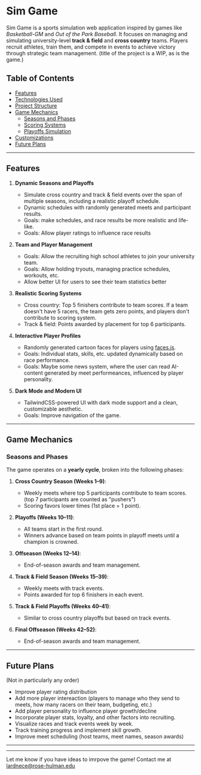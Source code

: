 # Sim Game

Sim Game is a sports simulation web application inspired by games like *Basketball-GM* and *Out of the Park Baseball*. It focuses on managing and simulating university-level **track & field** and **cross country** teams. Players recruit athletes, train them, and compete in events to achieve victory through strategic team management. (title of the project is a WIP, as is the game.)

## Table of Contents
- [Features](#features)
- [Technologies Used](#technologies-used)
- [Project Structure](#project-structure)
- [Game Mechanics](#game-mechanics)
  - [Seasons and Phases](#seasons-and-phases)
  - [Scoring Systems](#scoring-systems)
  - [Playoffs Simulation](#playoffs-simulation)
- [Customizations](#customizations)
- [Future Plans](#future-plans)

---

## Features

1. **Dynamic Seasons and Playoffs**
   - Simulate cross country and track & field events over the span of multiple seasons, including a realistic playoff schedule. 
   - Dynamic schedules with randomly generated meets and participant results.
   - Goals: make schedules, and race results be more realistic and life-like.
   - Goals: Allow player ratings to influence race results

2. **Team and Player Management**
   - Goals: Allow the recruiting high school athletes to join your university team.
   - Goals: Allow holding tryouts, managing practice schedules, workouts, etc.
   - Allow better UI for users to see their team statistics better

3. **Realistic Scoring Systems**
   - Cross country: Top 5 finishers contribute to team scores. If a team doesn't have 5 racers, the team gets zero points, and players don't contribute to scoring system.
   - Track & field: Points awarded by placement for top 6 participants.

4. **Interactive Player Profiles**
   - Randomly generated cartoon faces for players using [faces.js](https://github.com/zengm-games/facesjs).
   - Goals: Individual stats, skills, etc. updated dynamically based on race performance.
   - Goals: Maybe some news system, where the user can read AI-content generated by meet performeances, influenced by player personality.

5. **Dark Mode and Modern UI**
   - TailwindCSS-powered UI with dark mode support and a clean, customizable aesthetic.
   - Goals: Improve navigation of the game.

---

## Game Mechanics

### Seasons and Phases

The game operates on a **yearly cycle**, broken into the following phases:

1. **Cross Country Season (Weeks 1–9)**:
   - Weekly meets where top 5 participants contribute to team scores. (top 7 participants are counted as "pushers")
   - Scoring favors lower times (1st place = 1 point).

2. **Playoffs (Weeks 10–11)**:
   - All teams start in the first round.
   - Winners advance based on team points in playoff meets until a champion is crowned.

3. **Offseason (Weeks 12–14)**:
   - End-of-season awards and team management.

4. **Track & Field Season (Weeks 15–39)**:
   - Weekly meets with track events.
   - Points awarded for top 6 finishers in each event.

5. **Track & Field Playoffs (Weeks 40–41)**:
   - Similar to cross country playoffs but based on track events.

6. **Final Offseason (Weeks 42–52)**:
   - End-of-season awards and team management.

---

## Future Plans
(Not in particularly any order)

- Improve player rating distribution
- Add more player intereaction (players to manage who they send to meets, how many racers on their team, budgeting, etc.)
- Add player personality to influence player growth/decline
- Incorporate player stats, loyalty, and other factors into recruiting.
- Visualize races and track events week by week.
- Track training progress and implement skill growth.
- Improve meet scheduling (host teams, meet names, season awards)

---

---

Let me know if you have ideas to imrpove the game! Contact me at lardnece@rose-hulman.edu
